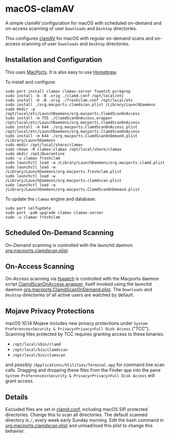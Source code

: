 # macOS-clamAV

A simple clamAV configuration for macOS with scheduled on-demand and on-access scanning of user `Downloads` and `Desktop` directories.

This configures [clamAV](http://www.clamav.net) for macOS with regular on-demand scans and on-access scanning of user `Downloads` and `Desktop` directories.

## Installation and Configuration

This uses [MacPorts](https://www.macports.org). It is also easy to use [Homebrew](https://brew.sh).

To install and configure:

```
sudo port install clamav clamav-server fswatch pcregrep
sudo install -b -B .orig ./clamd.conf /opt/local/etc
sudo install -b -B .orig ./freshclam.conf /opt/local/etc
sudo install ./org.macports.clamdscan.plist /Library/LaunchDaemons
sudo mkdir -p /opt/local/etc/LaunchDaemons/org.macports.ClamdScanOnAccess
sudo install -m 755 ./ClamdScanOnAccess.wrapper /opt/local/etc/LaunchDaemons/org.macports.ClamdScanOnAccess
sudo install -m 644 ./org.macports.ClamdScanOnAccess.plist /opt/local/etc/LaunchDaemons/org.macports.ClamdScanOnAccess
sudo install -m 644 ./org.macports.ClamdScanOnDemand.plist /Library/LaunchDaemons
sudo mkdir /opt/local/share/clamav
sudo chown -R clamav:clamav /opt/local/share/clamav
sudo mkdir /opt/Quarantine
sudo -u clamav freshclam
sudo launchctl load -w /Library/LaunchDaemons/org.macports.clamd.plist
sudo launchctl load -w /Library/LaunchDaemons/org.macports.freshclam.plist
sudo launchctl load -w /Library/LaunchDaemons/org.macports.clamdscan.plist
sudo launchctl load -w /Library/LaunchDaemons/org.macports.ClamdScanOnDemand.plist
```

To update the `clamav` engine and database:

```
sudo port selfupdate
sudo port -puN upgrade clamav clamav-server
sudo -u clamav freshclam
```

## Scheduled On-Demand Scanning

On-Demand scanning is controlled with the launchd daemon [org.macports.clamdscan.plist](./org.macports.clamdscan.plist).

## On-Access Scanning

On-Access scanning via [fswatch](https://github.com/emcrisostomo/fswatch) is controlled with the Macports daemon script 
[ClamdScanOnAccess.wrapper](./ClamdScanOnAccess.wrapper), itself invoked using the launchd daemon 
[org.macports.ClamdScanOnDemand.plist](./org.macports.ClamdScanOnDemand.plist). The `Downloads` and `Desktop` directories of 
all active users are watched by default.

## Mojave Privacy Protections

macOS 10.14 Mojave includes new privacy protections under `System Preferences>Security & Privacy>Privacy>Full Disk Access` ("TCC"). Scanning files protected by TCC requires granting access to these binaries:
* `/opt/local/sbin/clamd`
* `/opt/local/bin/clamdscan`
* `/opt/local/bin/clamscan`

and possibly `/Applications/Utilities/Terminal.app` for command line scan calls. Dragging and dropping these files from the Finder app into the pane `System Preferences>Security & Privacy>Privacy>Full Disk Access` will grant access.

## Details

Excluded files are set in [clamd.conf](./clamd.conf), including macOS SIP protected directories. Change this to scan all directories. The default scanned directory is `/`, every week early Sunday morning. Edit the bash command in [org.macports.clamdscan.plist](./org.macports.clamdscan.plist) and unload/load this plist to change this behavior.
